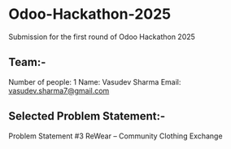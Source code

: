 # Odoo-Hackathon-2025
Submission for the first round of Odoo Hackathon 2025

## Team:- 
Number of people: 1
Name: Vasudev Sharma
Email: vasudev.sharma7@gmail.com


## Selected Problem Statement:-
Problem Statement #3
ReWear – Community Clothing Exchange
